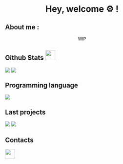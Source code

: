 <!--
**Virdrox/Virdrox** is a ✨ _special_ ✨ repository because its `README.md` (this file) appears on your GitHub profile.

Here are some ideas to get you started:

- 🔭 I’m currently working on ...
- 🌱 I’m currently learning ...
- 👯 I’m looking to collaborate on ...
- 🤔 I’m looking for help with ...
- 💬 Ask me about ...
- 📫 How to reach me: ...
- 😄 Pronouns: ...
- ⚡ Fun fact: ...
-->
<body>
  <h1 align="center"> Hey, welcome ⚙️ !</h1>
  <h2>About me :</h2>
  <p align="center"> WIP </p>
  <h2>Github Stats <img src="https://media.giphy.com/media/9ram4CnmXzDmI7pLkb/giphy.gif" width="32"></h2> 
  <img align="center" src="https://github-readme-stats.vercel.app/api?username=Virdrox&theme=codeSTACKr"/> 
  <img align="center" src="https://github-readme-stats.vercel.app/api/top-langs/?username=Virdrox&theme=codeSTACKr"/>
  <h2>Programming language</h2>
  <img align="center" src="https://media.giphy.com/media/LMt9638dO8dftAjtco/giphy.gif"/>
  <h2>Last projects</h2> 
  <img src="https://github-readme-stats.vercel.app/api/pin/?username=Virdrox&repo=SQLtoPYSQLITE3&theme=codeSTACKr"/>
  <img src="https://cutt.ly/2Sl7rGV"/>
  <h2>Contacts</h2>
  <a href="https://github.com/Virdrox"><img src="https://media.giphy.com/media/KzJkzjggfGN5Py6nkT/giphy.gif" width="32"></a>
 </body>
